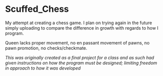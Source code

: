 # Scuffed_Chess
My attempt at creating a chess game. I plan on trying again in the future simply uploading to compare the difference in growth with regards to how I program.

Queen lacks proper movement, no en passant movement of pawns, no pawn promotion, no checks/checkmate.

*This was originally created as a final project for a class and as such had given instructions on how the program must be designed; limiting freedom in approach to how it was developed*
